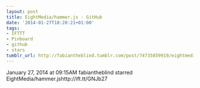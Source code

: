 ```yaml
---
layout: post
title: EightMedia/hammer.js · GitHub
date: '2014-01-27T18:20:21+01:00'
tags:
- IFTTT
- Pinboard
- github
- stars
tumblr_url: http://fabiantheblind.tumblr.com/post/74735859919/eightmedia-hammer-js-github
---
```

January 27, 2014 at 09:15AM
fabiantheblind starred EightMedia/hammer.jshttp://ift.tt/GNJb27
